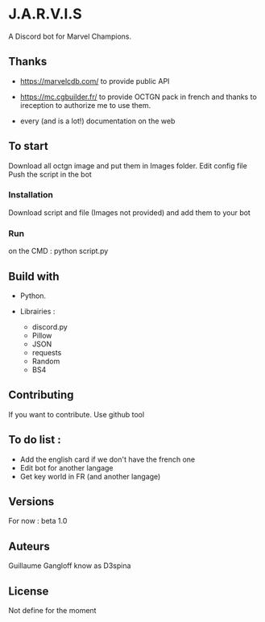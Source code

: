 # J.A.R.V.I.S

A Discord bot for Marvel Champions.

## Thanks

- https://marvelcdb.com/ to provide public API
- https://mc.cgbuilder.fr/ to provide OCTGN pack in french and thanks to ireception to authorize me to use them.

- every (and is a lot!) documentation on the web

## To start

Download all octgn image and put them in Images folder.
Edit config file
Push the script in the bot

### Installation

Download script and file (Images not provided) and add them to your bot

### Run

on the CMD : python script.py

## Build with

- Python.

- Librairies :
  - discord.py
  - Pillow
  - JSON
  - requests
  - Random
  - BS4

## Contributing

If you want to contribute. Use github tool

## To do list :
  - Add the english card if we don't have the french one
  - Edit bot for another langage
  - Get key world in FR (and another langage)

## Versions

For now :
  beta 1.0

## Auteurs

Guillaume Gangloff know as D3spina

## License

Not define for the moment


